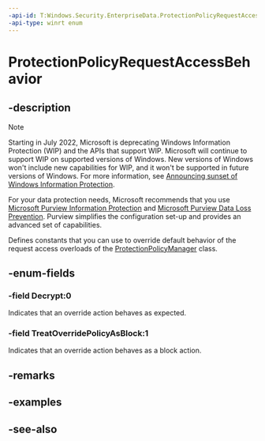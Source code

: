 ```yaml
---
-api-id: T:Windows.Security.EnterpriseData.ProtectionPolicyRequestAccessBehavior
-api-type: winrt enum
---
```


<!-- Enumeration syntax
public enum Windows.Security.EnterpriseData.ProtectionPolicyRequestAccessBehavior : int
-->

# ProtectionPolicyRequestAccessBehavior

## -description

> [!NOTE]
> Starting in July 2022, Microsoft is deprecating Windows Information Protection (WIP) and the APIs that support WIP. Microsoft will continue to support WIP on supported versions of Windows. New versions of Windows won't include new capabilities for WIP, and it won't be supported in future versions of Windows. For more information, see [Announcing sunset of Windows Information Protection](https://techcommunity.microsoft.com/t5/windows-it-pro-blog/announcing-the-sunset-of-windows-information-protection-wip/ba-p/3579282).
>
> For your data protection needs, Microsoft recommends that you use [Microsoft Purview Information Protection](/microsoft-365/compliance/information-protection) and [Microsoft Purview Data Loss Prevention](/microsoft-365/compliance/dlp-learn-about-dlp). Purview simplifies the configuration set-up and provides an advanced set of capabilities.

Defines constants that you can use to override default behavior of the request access overloads of the [ProtectionPolicyManager](protectionpolicymanager.md) class.

## -enum-fields

### -field Decrypt:0

Indicates that an override action behaves as expected.

### -field TreatOverridePolicyAsBlock:1

Indicates that an override action behaves as a block action.

## -remarks

## -examples

## -see-also
